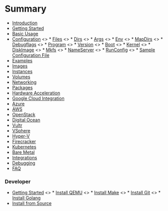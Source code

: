 # Summary

* [Introduction](introduction.md)
* [Getting Started](getting_started.md)
* [Basic Usage](basic_usage.md)
* [Configuration](configuration.md)
    <> * [Files](configuration.md#files)
    <> * [Dirs](configuration.md#dirs)
    <> * [Args](configuration.md#args)
    <> * [Env](configuration.md#env)
    <> * [MapDirs](configuration.md#mapdirs)
    <> * [Debugflags](configuration.md#debugflags)
    <> * [Program](configuration.md#program)
    <> * [Version](configuration.md#version)
    <> * [Boot](configuration.md#boot)
    <> * [Kernel](configuration.md#kernel)
    <> * [DiskImage](configuration.md#diskimage)
    <> * [Mkfs](configuration.md#mkfs)
    <> * [NameServer](configuration.md#nameserver)
    <> * [RunConfig](configuration.md#runconfig)
    <> * [Sample Configuration File](configuration.md#sample)
* [Examples](examples.md)
* [Images](images.md)
* [Instances](instances.md)
* [Volumes](volumes.md)
* [Networking](networking.md)
* [Packages](packages.md)
* [Hardware Acceleration](acceleration.md)
* [Google Cloud Integration](google_cloud.md)
* [Azure](azure.md)
* [AWS](aws.md)
* [OpenStack](openstack.md)
* [Digital Ocean](digital_ocean.md)
* [Vultr](vultr.md)
* [VSphere](vsphere.md)
* [Hyper-V](hyper-v.md)
* [Firecracker](firecracker.md)
* [Kubernetes](k8s.md)
* [Bare Metal](bare_metal.md)
* [Integrations](integrations.md)
* [Debugging](debugging.md)
* [FAQ](faq.md)

### Developer
* [Getting Started](prerequisites.md)
    <> * [Install QEMU](prerequisites.md#qemu)
    <> * [Install Make](prerequisites.md#make)
    <> * [Install Git](prerequisites.md#git)
    <> * [Install Golang](prerequisites.md#go)
* [Install from Source](source-installation.md)
